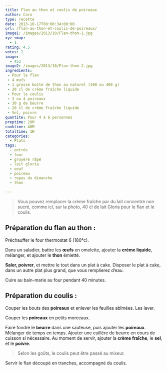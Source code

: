 ```yaml
---
title: Flan au thon et coulis de poireaux
author: Caro
type: recette
date: 2013-10-17T08:00:34+00:00
url: /flan-au-thon-et-coulis-de-poireaux/
image1: /images/2013/10/Flan-thon-1.jpg
xyz_smap:
  - 1
rating: 4.5
votes: 2
image:
  - 452
image2: /images/2013/10/Flan-thon-2.jpg
ingredients:
 - Pour le flan
 - 4 œufs
 - 1 grosse boîte de thon au naturel (300 ou 400 g)
 - 20 cl de crème fraîche liquide
 - Pour le coulis
 - 3 ou 4 poireaux
 - 30 g de beurre
 - 20 cl de crème fraîche liquide
 - Sel, poivre
quantite: Pour 4 à 6 personnes
preptime: 20M
cooktime: 40M
totaltime: 1H
categories:
  - Plats
tags:
  - entrée
  - four
  - gruyère râpé
  - lait gloria
  - oeuf
  - poireau
  - repas du dimanche
  - thon

---
```

> Vous pouvez remplacer la crème fraîche par du lait concentré non sucré, comme ici, sur la photo, 40 cl de lait Gloria pour le flan et le coulis.

## Préparation du flan au thon :

Préchauffer le four thermostat 6 (180°c).

Dans un saladier, battre les **œufs** en omelette, ajouter la **crème liquide**, mélanger, et ajouter le **thon** émietté.

**Saler, poivrer**, et mettre le tout dans un plat à cake. Disposer le plat à cake, dans un autre plat plus grand, que vous remplierez d&rsquo;eau.

Cuire au bain-marie au four pendant 40 minutes.

## Préparation du coulis :

Couper les bouts des **poireaux** et enlever les feuilles abîmées. Les laver.

Couper les **poireaux** en petits morceaux.

Faire fondre le **beurre** dans une sauteuse, puis ajouter les **poireaux**. Mélanger de temps en temps. Ajouter une cuillère de beurre en cours de cuisson si nécessaire. Au moment de servir, ajouter la **crème fraîche**, le **sel**, et le **poivre**.

> Selon les goûts, le coulis peut être passé au mixeur.

Servir le flan découpé en tranches, accompagné du coulis.
